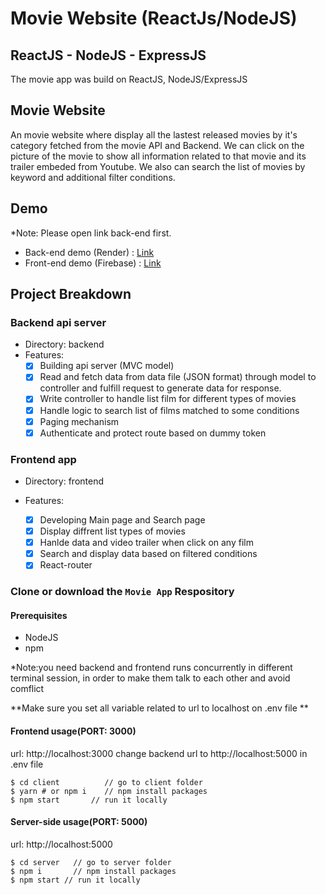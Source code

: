 # Movie Website (ReactJs/NodeJS)

## ReactJS - NodeJS - ExpressJS

The movie app was build on ReactJS, NodeJS/ExpressJS

## Movie Website

An movie website where display all the lastest released movies by it's category fetched from the movie API and Backend. We can click on the picture of the movie to show all information related to that movie and its trailer embeded from Youtube. We also can search the list of movies by keyword and additional filter conditions.

## Demo

\*Note: Please open link back-end first.

- Back-end demo (Render) : [Link](#)
- Front-end demo (Firebase) : [Link](#)

## Project Breakdown

### Backend api server

- Directory: backend
- Features:
  - [x] Building api server (MVC model)
  - [x] Read and fetch data from data file (JSON format) through model to controller and fulfill request to generate data for response.
  - [x] Write controller to handle list film for different types of movies
  - [x] Handle logic to search list of films matched to some conditions
  - [x] Paging mechanism
  - [x] Authenticate and protect route based on dummy token

### Frontend app

- Directory: frontend
- Features:

  - [x] Developing Main page and Search page
  - [x] Display diffrent list types of movies
  - [x] Hanlde data and video trailer when click on any film
  - [x] Search and display data based on filtered conditions
  - [x] React-router

### Clone or download the `Movie App` Respository

#### Prerequisites

- NodeJS
- npm

\*Note:you need backend and frontend runs concurrently in different terminal session, in order to make them talk to each other and avoid comflict

**Make sure you set all variable related to url to localhost on .env file **

#### Frontend usage(PORT: 3000)

url: http://localhost:3000
change backend url to http://localhost:5000 in .env file

```
$ cd client          // go to client folder
$ yarn # or npm i    // npm install packages
$ npm start       // run it locally
```

#### Server-side usage(PORT: 5000)

url: http://localhost:5000

```
$ cd server   // go to server folder
$ npm i       // npm install packages
$ npm start // run it locally
```
